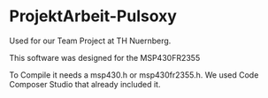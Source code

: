 # ProjektArbeit-Pulsoxy

Used for our Team Project at TH Nuernberg.

This software was designed for the MSP430FR2355

To Compile it needs a msp430.h or msp430fr2355.h. 
We used Code Composer Studio that already included it.
